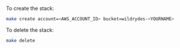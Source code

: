 To create the stack: 
```bash
make create account=<AWS_ACCOUNT_ID> bucket=wildrydes-<YOURNAME>
```

To delete the stack: 
```bash
make delete
```
